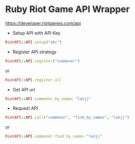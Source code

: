 Ruby Riot Game API Wrapper
========

https://developer.riotgames.com/api

- Setup API with API Key

```Ruby
RiotAPI::API.setup("abc")
```


- Register API strategy

```Ruby
RiotAPI::API.register("summoner")
```
or
```Ruby
RiotAPI::API.register_all
```


- Get API url

```Ruby
RiotAPI::API.summoner.by_names "lanjj"
```


- Request API

```Ruby
RiotAPI::API.call("summoner", "find_by_names", "lanjj")
```
or
```Ruby
RiotAPI::API.summoner.find_by_names "lanjj"
```
